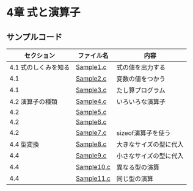 # 4章 式と演算子
## サンプルコード
| セクション | ファイル名 | 内容 |
| ---      | ---      | ---       |
| 4.1 式のしくみを知る | [Sample1.c](https://github.com/202408pythonciot/C_lang/blob/main/Lesson_04/Sample/Sample1.c) | 式の値を出力する|
| 4.1 | [Sample2.c](https://github.com/202408pythonciot/C_lang/blob/main/Lesson_04/Sample/Sample2.c) | 変数の値をつかう|
| 4.1 | [Sample3.c](https://github.com/202408pythonciot/C_lang/blob/main/Lesson_04/Sample/Sample3.c) | たし算プログラム|
| 4.2 演算子の種類 | [Sample4.c](https://github.com/202408pythonciot/C_lang/blob/main/Lesson_04/Sample/Sample4.c) | いろいろな演算子 |
| 4.2 | [Sample5.c](https://github.com/202408pythonciot/C_lang/blob/main/Lesson_04/Sample/Sample5.c) |  |
| 4.2 | [Sample6.c](https://github.com/202408pythonciot/C_lang/blob/main/Lesson_04/Sample/Sample6.c) |  |
| 4.2 | [Sample7.c](https://github.com/202408pythonciot/C_lang/blob/main/Lesson_04/Sample/Sample7.c) | sizeof演算子を使う |
| 4.4 型変換 | [Sample8.c](https://github.com/202408pythonciot/C_lang/blob/main/Lesson_04/Sample/Sample8.c) | 大きなサイズの型に代入 |
| 4.4 | [Sample9.c](https://github.com/202408pythonciot/C_lang/blob/main/Lesson_04/Sample/Sample9.c) | 小さなサイズの型に代入 |
| 4.4 | [Sample10.c](https://github.com/202408pythonciot/C_lang/blob/main/Lesson_04/Sample/Sample10.c) | 異なる型の演算 |
| 4.4 | [Sample11.c](https://github.com/202408pythonciot/C_lang/blob/main/Lesson_04/Sample/Sample11.c) | 同じ型の演算 |



